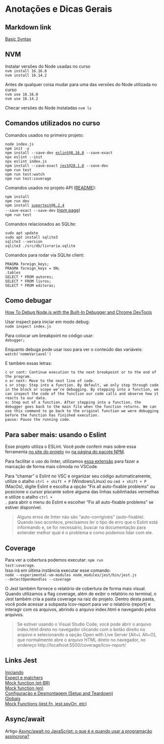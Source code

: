 # Anotações e Dicas Gerais

## Markdown link

[Basic Syntax](https://www.markdownguide.org/basic-syntax/)

## NVM

Instalar versões do Node usadas no curso  
<code>nvm install 16.16.0</code>  
<code>nvm install 16.14.2</code>  

Antes de qualquer coisa mudar para uma das versões do Node utilizada no curso  
<code>nvm use 16.16.0</code>  
<code>nvm use 16.14.2</code>  

Checar versões do Node instaladas
<code>nvm ls</code>  

## Comandos utilizados no curso

Comandos usados no primeiro projeto:

<code>node index.js</code>  
<code>npm init -y</code>  
<code>npm install --save-dev eslint@8.16.0 --save-exact</code>  
<code>npx eslint --init</code>  
<code>npx eslint index.js</code>  
<code>npm install --save-exact jest@28.1.0 --save-dev</code>  
<code>npm run test</code>  
<code>npm run test:watch</code>  
<code>npm run test:coverage</code>  

Comandos usados no projeto API ([README](https://github.com/brunosantanati/nodejs-testes-unitarios-integracao/blob/main/my-source-code/node-api/README.md)):  

<code>npm install</code>  
<code>npm run dev</code>  
<code>npm install supertest@6.2.4 --save-exact --save-dev</code> ([npm page](https://www.npmjs.com/package/supertest))  
<code>npm run test</code>  

Comandos relacionados ao SQLite:

<code>sudo apt update</code>  
<code>sudo apt install sqlite3</code>  
<code>sqlite3 --version</code>  
<code>sqlite3 ./src/db/livraria.sqlite</code>  

Comandos para rodar via SQLite client:

<code>PRAGMA foreign_keys;</code>  
<code>PRAGMA foreign_keys = ON;</code>  
<code>.tables</code>  
<code>SELECT * FROM autores;</code>  
<code>SELECT * FROM livros;</code>  
<code>SELECT * FROM editoras;</code>  

## Como debugar

[How To Debug Node.js with the Built-In Debugger and Chrome DevTools](https://www.digitalocean.com/community/tutorials/how-to-debug-node-js-with-the-built-in-debugger-and-chrome-devtools)  

Usar inspect para iniciar em modo debug:  
<code>node inspect index.js</code>  

Para colocar um breakpoint no código usar:  
<code>debugger;</code>  

Enquanto debuga pode usar isso para ver o conteúdo das variáveis:  
<code>watch('nomeVariavel')</code>  

E também essas letras:

    c or cont: Continue execution to the next breakpoint or to the end of the program.  
    n or next: Move to the next line of code.  
    s or step: Step into a function. By default, we only step through code in the block or scope we’re debugging. By stepping into a function, we can inspect the code of the function our code calls and observe how it reacts to our data.  
    o: Step out of a function. After stepping into a function, the debugger goes back to the main file when the function returns. We can use this command to go back to the original function we were debugging before the function has finished execution.  
    pause: Pause the running code.  

## Para saber mais: usando o Eslint

Esse projeto utiliza o ESLint. Você pode conferir mais sobre essa ferramenta [no site do projeto](https://eslint.org/) ou [na página do pacote NPM](https://www.npmjs.com/package/eslint).

Para facilitar o uso do linter, utilizamos [essa extensão](https://marketplace.visualstudio.com/items?itemName=dbaeumer.vscode-eslint) para fazer a marcação de forma mais cômoda no VSCode.

Para “chamar” o Eslint no VSC e organizar seu código automaticamente, utilize o atalho <code>ctrl + shift + P</code> (Windows/Linux) ou <code>cmd + shift + P</code> (MacOs), digite Eslint e escolha a opção "Fix all auto-fixable problems" ou posicione o cursor piscante sobre alguma das linhas sublinhadas vermelhas e utilize o atalho <code>ctrl + .</code> para abrir o menu do Eslint e escolher “Fix all auto-fixable problems” se estiver disponível.

> Alguns erros de linter não são “auto-corrigíveis” (auto-fixable). Quando isso acontece, precisamos ler o tipo de erro que o Eslint está informando e, se for necessário, buscar na documentação para entender melhor qual é o problema e como podemos lidar com ele.

## Coverage

Para ver a cobertura podemos executar: <code>npm run test:coverage</code>.  
Isso irá em última instância executar esse comando:  
<code>node --experimental-vm-modules node_modules/jest/bin/jest.js --detectOpenHandles --coverage</code>  

O Jest também fornece o relatório de cobertura de forma mais visual. Quando utilizamos a flag coverage, além de exibir o relatório no terminal, o Jest também cria a pasta coverage na raiz do projeto. Dentro desta pasta, você pode acessar a subpasta lcov-report para ver o relatório (report) e interagir com os arquivos, abrindo o arquivo index.html e navegando pelos arquivos.

> Se estiver usando o Visual Studio Code, você pode abrir o arquivo index.html direto no navegador clicando com o botão direito no arquivo e selecionando a opção Open with Live Server [Alt+L Alt+O], que normalmente abre o arquivo HTML direto no navegador, no endereço http://localhost:5500/coverage/lcov-report/

## Links Jest

[Iniciando](https://jestjs.io/pt-BR/docs/getting-started)  
[Expect e matchers](https://jestjs.io/pt-BR/docs/expect)  
[Mock function (pt-BR)](https://jestjs.io/pt-BR/docs/mock-functions)  
[Mock function (en)](https://jestjs.io/docs/mock-functions)  
[Configuração e Desmontagem (Setup and Teardown)](https://jestjs.io/pt-BR/docs/setup-teardown)  
[Globais](https://jestjs.io/pt-BR/docs/api)  
[Mock Functions (jest.fn, jest.spyOn, etc)](https://jestjs.io/docs/jest-object#mock-functions)  

## Async/await

Artigo [Async/await no JavaScript: o que é e quando usar a programação assíncrona?](https://www.alura.com.br/artigos/async-await-no-javascript-o-que-e-e-quando-usar)
